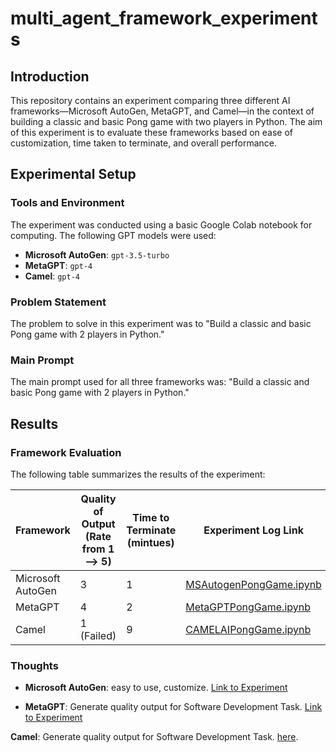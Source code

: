 # multi_agent_framework_experiments

## Introduction

This repository contains an experiment comparing three different AI frameworks—Microsoft AutoGen, MetaGPT, and Camel—in the context of building a classic and basic Pong game with two players in Python. The aim of this experiment is to evaluate these frameworks based on ease of customization, time taken to terminate, and overall performance.

## Experimental Setup

### Tools and Environment

The experiment was conducted using a basic Google Colab notebook for computing. The following GPT models were used:
- **Microsoft AutoGen**: `gpt-3.5-turbo`
- **MetaGPT**: `gpt-4`
- **Camel**: `gpt-4`

### Problem Statement

The problem to solve in this experiment was to "Build a classic and basic Pong game with 2 players in Python."

### Main Prompt

The main prompt used for all three frameworks was: "Build a classic and basic Pong game with 2 players in Python."

## Results

### Framework Evaluation

The following table summarizes the results of the experiment:

| Framework          | Quality of Output (Rate from 1 —> 5) | Time to Terminate (mintues) | Experiment Log Link |
|--------------------|---------------------------------------|--------------------|---------------------|
| Microsoft AutoGen  | 3                                     | 1                  | [MSAutogenPongGame.ipynb](https://github.com/sinhnguyen-sunny/multi_agent_framework_experiments/blob/main/MSAutogenPongGame.ipynb) |
| MetaGPT            | 4                                     | 2                  | [MetaGPTPongGame.ipynb](https://github.com/sinhnguyen-sunny/multi_agent_framework_experiments/blob/main/MetaGPTPongGame.ipynb) |
| Camel              | 1 (Failed)                            | 9                  | [CAMELAIPongGame.ipynb](https://github.com/sinhnguyen-sunny/multi_agent_framework_experiments/blob/main/CAMELAIPongGame.ipynb) |

### Thoughts

- **Microsoft AutoGen**: easy to use, customize. [Link to Experiment](https://github.com/sinhnguyen-sunny/multi_agent_framework_experiments/blob/main/MSAutogenPongGame.ipynb)

- **MetaGPT**: Generate quality output for Software Development Task. [Link to Experiment](https://github.com/sinhnguyen-sunny/multi_agent_framework_experiments/blob/main/MetaGPTPongGame.ipynb)

**Camel**: Generate quality output for Software Development Task. [here](https://github.com/sinhnguyen-sunny/multi_agent_framework_experiments/blob/main/CAMELAIPongGame.ipynb).

